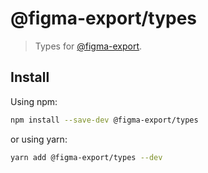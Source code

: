 # @figma-export/types

> Types for [@figma-export](https://github.com/marcomontalbano/figma-export).

## Install

Using npm:

```sh
npm install --save-dev @figma-export/types
```

or using yarn:

```sh
yarn add @figma-export/types --dev
```
